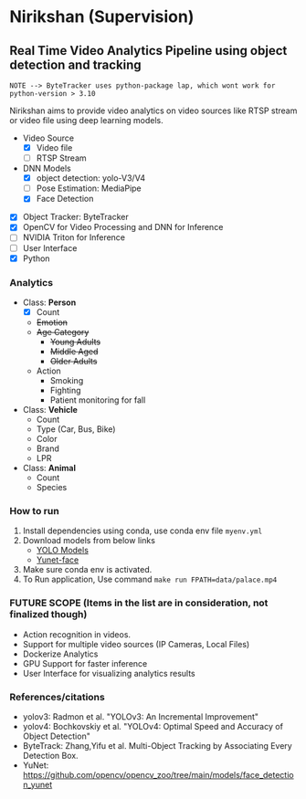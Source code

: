 # Nirikshan (Supervision)
## Real Time Video Analytics Pipeline using object detection and tracking 

    NOTE --> ByteTracker uses python-package lap, which wont work for python-version > 3.10

Nirikshan aims to provide video analytics on video sources like RTSP stream or video file using deep learning models.

- Video Source
  - [x] Video file
  - [ ] RTSP Stream
- DNN Models
  - [x] object detection: yolo-V3/V4
  - [ ] Pose Estimation: MediaPipe
  - [x] Face Detection
- [x] Object Tracker: ByteTracker
- [x] OpenCV for Video Processing and DNN for Inference
- [ ] NVIDIA Triton for Inference
- [ ] User Interface
- [x] Python

### Analytics
- Class: **Person**
  - [x] Count 
  - ~~Emotion~~
  - ~~Age Category~~
    - ~~Young Adults~~
    - ~~Middle Aged~~
    - ~~Older Adults~~
  - Action
    - Smoking
    - Fighting
    - Patient monitoring for fall
- Class: **Vehicle**
   - Count
   - Type (Car, Bus, Bike)
   - Color
   - Brand
   - LPR
- Class: **Animal**
  - Count
  - Species

### How to run
1. Install dependencies using conda, use conda env file `myenv.yml`
2. Download models from below links
    - [YOLO Models](https://github.com/AlexeyAB/darknet?tab=readme-ov-file#pre-trained-models)
    - [Yunet-face](https://github.com/opencv/opencv_zoo/tree/main/models/face_detection_yunet)
3. Make sure conda env is activated.
4. To Run application, Use command `make run FPATH=data/palace.mp4`

### FUTURE SCOPE (Items in the list are in consideration, not finalized though)
- Action recognition in videos.
- Support for multiple video sources (IP Cameras, Local Files)
- Dockerize Analytics
- GPU Support for faster inference
- User Interface for visualizing analytics results

### References/citations
- yolov3: Radmon et al. "YOLOv3: An Incremental Improvement"
- yolov4: Bochkovskiy et al. "YOLOv4: Optimal Speed and Accuracy of Object Detection"
- ByteTrack: Zhang,Yifu et al. Multi-Object Tracking by Associating Every Detection Box.
- YuNet: https://github.com/opencv/opencv_zoo/tree/main/models/face_detection_yunet

